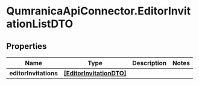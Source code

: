 # QumranicaApiConnector.EditorInvitationListDTO

## Properties

Name | Type | Description | Notes
------------ | ------------- | ------------- | -------------
**editorInvitations** | [**[EditorInvitationDTO]**](EditorInvitationDTO.md) |  | 


